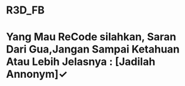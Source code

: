 # R3D_FB
# Yang Mau ReCode silahkan, Saran Dari Gua,Jangan Sampai Ketahuan Atau Lebih Jelasnya : [Jadilah Annonym]✓
